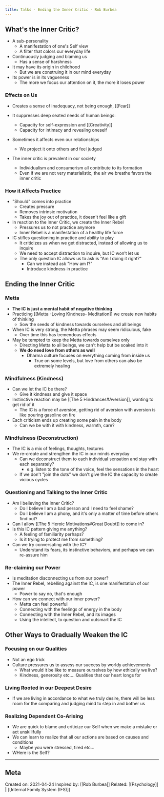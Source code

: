 ```yaml
---
title: Talks - Ending the Inner Critic - Rob Burbea
---
```

## What's the Inner Critic?
- A sub-personality
	- A manifestation of one's Self view
	- A filter that colors our everyday life
- Continuously judging and blaming us
	- Has a sense of harshness
- It may have its origin in childhood
	- But we are construing it in our mind everyday
- Its power is in its vagueness
	- The more we focus our attention on it, the more it loses power

### Effects on Us
- Creates a sense of inadequacy, not being enough, [[Fear]]
- It suppresses deep seated needs of human beings:
	- Capacity for self-expression and [[Creativity]]
	- Capacity for intimacy and revealing oneself
- Sometimes it affects even our relationships
	- We project it onto others and feel judged

- The inner critic is prevalent in our society
	- Individualism and consumerism all contribute to its formation
	- Even if we are not very materialistic, the air we breathe favors the inner critic

### How it Affects Practice
- "Should" comes into practice
	- Creates pressure
	- Removes intrinsic motivation
	- Takes the joy out of practice, it doesn't feel like a gift
- In reaction to the Inner Critic, we create the Inner Rebel
	- Pressures us to not practice anymore
	- Inner Rebel is a manifestation of a healthy life force
- IC stifles questioning in practice and ability to play
	- It criticizes us when we get distracted, instead of allowing us to inquire
	- We need to accept distraction to inquire, but IC won't let us
	- The only question IC allows us to ask is "Am I doing it right?"
		- Can we instead ask "How am I?"
		- Introduce kindness in practice

## Ending the Inner Critic

### Metta
- **The IC is just a mental habit of negative thinking**
- Practicing [[Metta -Loving Kindness- Meditation]] we create new habits of thinking
	- Sow the seeds of kindness towards ourselves and all beings
- When IC is very strong, the Metta phrases may seem ridiculous, fake
	- Over time this has tremendous effects
- May be tempted to keep the Metta towards ourselves only
	- Directing Metta to all beings, we can't help but be soaked into it
	- **We do need love from others as well**
		- Dharma culture focuses on everything coming from inside us
			- True on some levels, but love from others can also be extremely healing

### Mindfulness (Kindness)
- Can we let the IC be there?
	- Give it kindness and give it space
- Instinctive reaction may be [[The 5 Hindrances#Aversion]], wanting to get rid of it
	- The IC is a force of aversion, getting rid of aversion with aversion is like pouring gasoline on fire
- Each criticism ends up creating some pain in the body
	- Can we be with it with kindness, warmth, care?

### Mindfulness (Deconstruction)
- The IC is a mix of feelings, thoughts, textures
- We re-create and strengthen the IC in our minds everyday
	- Can we deconstruct them to each individual sensation and stay with each separately?
		- e.g. listen to the tone of the voice, feel the sensations in the heart
	- If we don't "join the dots" we don't give the IC the capacity to create vicious cycles


### Questioning and Talking to the Inner Critic
- Am I believing the Inner Critic?
	- Do I believe I am a bad person and I need to feel shame?
	- Do I believe I am a phony, and it's only a matter of time before others find out?
- Can I allow [[The 5 Heroic Motivations#Great Doubt]] to come in?
- Is this IC pattern giving me anything?
	- A feeling of familiarity perhaps?
	- Is it trying to protect me from something?
- Can we try conversating with the IC?
	- Understand its fears, its instinctive behaviors, and perhaps we can re-assure him

### Re-claiming our Power
- Is meditation disconnecting us from our power?
- The Inner Rebel, rebelling against the IC, is one manifestation of our power
	- Power to say no, that's enough
- How can we connect with our inner power?
	- Metta can feel powerful
	- Connecting with the feelings of energy in the body
	- Connecting with the Inner Rebel, and its images
	- Using the intellect, to question and outsmart the IC

## Other Ways to Gradually Weaken the IC 
### Focusing on our Qualities
- Not an ego trick
- Culture pressures us to assess our success by worldy achievements
	- What would it be like to measure ourselves by how ethically we live? 
	- Kindness, generosity etc.... Qualities that our heart longs for

### Living Rooted in our Deepest Desire
- If we are living in accordance to what we truly desire, there will be less room for the comparing and judging mind to step in and bother us

### Realizing Dependent Co-Arising
- We are quick to blame and criticize our Self when we make a mistake or act unskillfully
- We can learn to realize that all our actions are based on causes and conditions
	- Maybe you were stressed, tired etc...
- WHere is the Self?

-------------------
## Meta
Created on: 2021-04-24
Inspired by: [[Rob Burbea]]
Related: [[Psychology]] | [[Internal Family System (IFS)]]